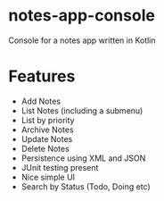# notes-app-console
Console for a notes app written in Kotlin

# Features
- Add Notes
- List Notes (including a submenu)
- List by priority
- Archive Notes
- Update Notes
- Delete Notes
- Persistence using XML and JSON
- JUnit testing present
- Nice simple UI
- Search by Status (Todo, Doing etc)
